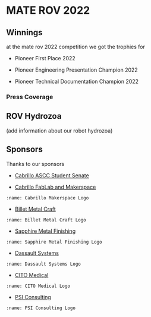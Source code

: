 # MATE ROV 2022

## Winnings

at the mate rov 2022 competition we got the trophies for

* Pioneer First Place 2022

* Pioneer Engineering Presentation Champion 2022

* Pioneer Technical Documentation Champion 2022

### Press Coverage


## ROV Hydrozoa

(add information about our robot hydrozoa)

## Sponsors

Thanks to our sponsors

* [Cabrillo ASCC Student Senate](https://www.cabrillo.edu/student-senate/)

* [Cabrillo FabLab and Makerspace](https://cabrillomakerspace.com/)
```{image} /_static/materov2022/sponsors/cabrillo_makerspace.png
:name: Cabrillo Makerspace Logo
```

* [Billet Metal Craft](https://billetmetalcraft.com/)
```{image} /_static/materov2022/sponsors/billet_metal_craft.jpg
:name: Billet Metal Craft Logo
```

* [Sapphire Metal Finishing](https://sapphirefinish.com/)
```{image} /_static/materov2022/sponsors/Sapphire_Metal_Finishing.png
:name: Sapphire Metal Finishing Logo
```

* [Dassault Systems](https://www.solidworks.com/)
```{image}  /_static/materov2022/sponsors/dassault_systems.png
:name: Dassault Systems Logo
```

* [CITO Medical](https://citomedical.com/)
```{image} /_static/materov2022/sponsors/cito_medical.jpg
:name: CITO Medical Logo
```

* [PSI Consulting](https://www.psiconsulting.com/)
```{image} /_static/materov2022/sponsors/psi_consulting.png
:name: PSI Consulting Logo
```

